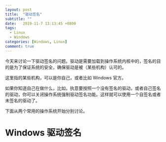 ```yaml
---
layout: post
title:  "驱动签名"
subtitle: ""
date:   2019-11-7 13:13:45 +0800
tags:
  - Linux
  - Windows
categories: [Windows, Linux]
comment: true
---
```


今天来讨论一下驱动签名的问题。驱动是需要加载到操作系统内核中的，签名的目的是为了保证系统的安全，确保驱动是被（某些机构）认可的。

这里指的某些机构，可以是你自己，或者比如 Windows 官方。

如果你知道自己在做什么，比如，执意要按照一个没有签名的驱动，或者自己签名的驱动，你可以关闭操作系统强制驱动签名功能。这样就可以使用一个自签名或者未签名的驱动了。

下面从两个常用的操作系统开始分别讨论。

# Windows 驱动签名

